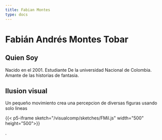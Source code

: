 ```yaml
---
title: Fabian Montes
type: docs
---
```


# Fabián Andrés Montes Tobar


## Quien Soy
Nacido en el 2001.
Estudiante De la universidad Nacional de Colombia.
Amante de las historias de fantasia.

## Ilusion visual
Un pequeño movimiento crea una percepcion de diversas figuras usando solo lineas

{{< p5-iframe sketch="/visualcomp/sketches/FMil.js" width="500" height="500">}}

.